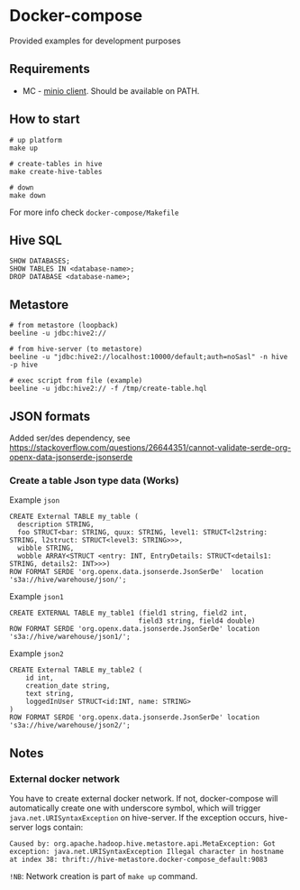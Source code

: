 # Docker-compose
Provided examples for development purposes

## Requirements
* MC - [minio client](https://github.com/minio/mc). Should be available on PATH.

## How to start
```
# up platform
make up

# create-tables in hive
make create-hive-tables

# down 
make down
```

For more info check `docker-compose/Makefile`

## Hive SQL
```
SHOW DATABASES;
SHOW TABLES IN <database-name>;
DROP DATABASE <database-name>;
```
## Metastore
```
# from metastore (loopback) 
beeline -u jdbc:hive2://
    
# from hive-server (to metastore)
beeline -u "jdbc:hive2://localhost:10000/default;auth=noSasl" -n hive -p hive

# exec script from file (example)
beeline -u jdbc:hive2:// -f /tmp/create-table.hql
```

## JSON formats
Added ser/des dependency, see https://stackoverflow.com/questions/26644351/cannot-validate-serde-org-openx-data-jsonserde-jsonserde 

### Create a table Json type data (Works)
Example `json`
```
CREATE External TABLE my_table (
  description STRING,
  foo STRUCT<bar: STRING, quux: STRING, level1: STRUCT<l2string: STRING, l2struct: STRUCT<level3: STRING>>>,
  wibble STRING,
  wobble ARRAY<STRUCT <entry: INT, EntryDetails: STRUCT<details1: STRING, details2: INT>>>)
ROW FORMAT SERDE 'org.openx.data.jsonserde.JsonSerDe'  location 's3a://hive/warehouse/json/';
``` 

Example `json1`
```
CREATE EXTERNAL TABLE my_table1 (field1 string, field2 int, 
                                field3 string, field4 double)
ROW FORMAT SERDE 'org.openx.data.jsonserde.JsonSerDe' location 's3a://hive/warehouse/json1/';
```

Example `json2`
```
CREATE External TABLE my_table2 (
    id int,
    creation_date string,
    text string,
    loggedInUser STRUCT<id:INT, name: STRING>
)
ROW FORMAT SERDE 'org.openx.data.jsonserde.JsonSerDe' location 's3a://hive/warehouse/json2/';
```

## Notes
### External docker network
You have to create external docker network. If not, docker-compose will automatically create one with underscore symbol, which will trigger `java.net.URISyntaxException` on hive-server.
If the exception occurs, hive-server logs contain: 
```text
Caused by: org.apache.hadoop.hive.metastore.api.MetaException: Got exception: java.net.URISyntaxException Illegal character in hostname at index 38: thrift://hive-metastore.docker-compose_default:9083
```

`!NB`: Network creation is part of `make up` command.